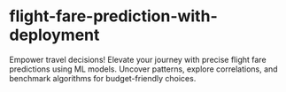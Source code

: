 # flight-fare-prediction-with-deployment
Empower travel decisions! Elevate your journey with precise flight fare predictions using ML models. Uncover patterns, explore correlations, and benchmark algorithms for budget-friendly choices.
